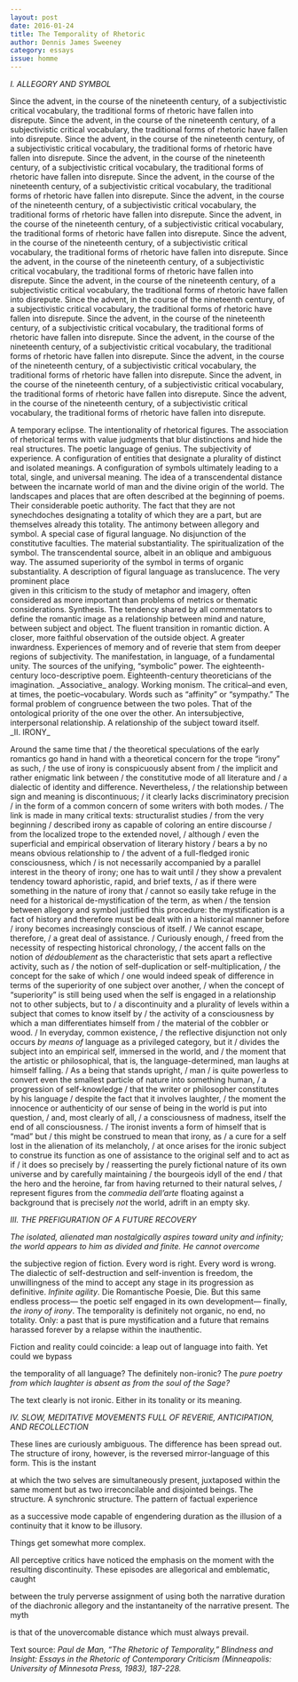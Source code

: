 ```yaml
---
layout: post 
date: 2016-01-24
title: The Temporality of Rhetoric
author: Dennis James Sweeney
category: essays
issue: homme
---
```

_I. ALLEGORY AND SYMBOL_

Since the advent, in the course of the nineteenth century, of a subjectivistic critical vocabulary, the traditional forms of rhetoric have fallen into disrepute. Since the advent, in the course of the nineteenth century, of a subjectivistic critical vocabulary, the traditional forms of rhetoric have fallen into disrepute. Since the advent, in the course of the nineteenth century, of a subjectivistic critical vocabulary, the traditional forms of rhetoric have fallen into disrepute. Since the advent, in the course of the nineteenth century, of a subjectivistic critical vocabulary, the traditional forms of rhetoric have fallen into disrepute. Since the advent, in the course of the nineteenth century, of a subjectivistic critical vocabulary, the traditional forms of rhetoric have fallen into disrepute. Since the advent, in the course of the nineteenth century, of a subjectivistic critical vocabulary, the traditional forms of rhetoric have fallen into disrepute. Since the advent, in the course of the nineteenth century, of a subjectivistic critical vocabulary, the traditional forms of rhetoric have fallen into disrepute. Since the advent, in the course of the nineteenth century, of a subjectivistic critical vocabulary, the traditional forms of rhetoric have fallen into disrepute. Since the advent, in the course of the nineteenth century, of a subjectivistic critical vocabulary, the traditional forms of rhetoric have fallen into disrepute. Since the advent, in the course of the nineteenth century, of a subjectivistic critical vocabulary, the traditional forms of rhetoric have fallen into disrepute. Since the advent, in the course of the nineteenth century, of a subjectivistic critical vocabulary, the traditional forms of rhetoric have fallen into disrepute. Since the advent, in the course of the nineteenth century, of a subjectivistic critical vocabulary, the traditional forms of rhetoric have fallen into disrepute. Since the advent, in the course of the nineteenth century, of a subjectivistic critical vocabulary, the traditional forms of rhetoric have fallen into disrepute. Since the advent, in the course of the nineteenth century, of a subjectivistic critical vocabulary, the traditional forms of rhetoric have fallen into disrepute.
Since the advent, in the course of the nineteenth century, of a subjectivistic critical vocabulary, the traditional forms of rhetoric have fallen into disrepute. Since the advent, in the course of the nineteenth century, of a subjectivistic critical vocabulary, the traditional forms of rhetoric have fallen into disrepute.

<div class="col-half">A temporary eclipse. The intentionality of
rhetorical figures. The association of
rhetorical terms with value judgments
that blur distinctions and hide the real
structures. The poetic language of genius.
The subjectivity of experience. A
configuration of entities that designate a
plurality of distinct and isolated
meanings. A configuration of symbols
ultimately leading to a total, single, and
universal meaning. The idea of a
transcendental distance between the
incarnate world of man and the divine
origin of the world. The landscapes and
places that are often described at the
beginning of poems. Their considerable
poetic authority. The fact that they are not
synechdoches designating a totality of
which they are a part, but are themselves
already this totality. The antimony
between allegory and symbol. A special
case of figural language. No disjunction
of the constitutive faculties. The material
substantiality. The spiritualization of the
symbol. The transcendental source, albeit
in an oblique and ambiguous way. The
assumed superiority of the symbol in
terms of organic substantiality. A
description of figural language as
translucence. The very prominent place
</div>

<div class="col-half">given in this criticism to the study of
metaphor and imagery, often considered
as more important than problems of
metrics or thematic considerations.
Synthesis. The tendency shared by all
commentators to define the romantic
image as a relationship between mind
and nature, between subject and object.
The fluent transition in romantic diction. A
closer, more faithful observation of the
outside object. A greater inwardness.
Experiences of memory and of reverie
that stem from deeper regions of
subjectivity. The manifestation, in
language, of a fundamental unity. The
sources of the unifying, “symbolic” power.
The eighteenth-century loco-descriptive
poem. Eighteenth-century theoreticians of
the imagination. _Associative_ analogy.
Working monism. The critical–and even,
at times, the poetic–vocabulary. Words
such as “affinity” or “sympathy.” The
formal problem of congruence between
the two poles. That of the ontological
priority of the one over the other. An
intersubjective, interpersonal relationship.
A relationship of the subject toward itself.
</div>
<div class="clearfix"></div>
_II. IRONY_

Around the same time that / the theoretical speculations of the early romantics go hand in hand with a theoretical concern for the trope “irony” as such, / the use of irony is conspicuously absent from / the implicit and rather enigmatic link between / the constitutive mode of all literature and / a dialectic of identity and difference. Nevertheless, / the relationship between sign and meaning is discontinuous; / it clearly lacks discriminatory precision / in the form of a common concern of some writers with both modes. / The link is made in many critical texts: structuralist studies / from the very beginning / described irony as capable of coloring an entire discourse / from the localized trope to the extended novel, / although / even the superficial and empirical observation of literary history / bears a by no means obvious relationship to / the advent of a full-fledged ironic consciousness, which / is not necessarily accompanied by a parallel interest in the theory of irony; one has to wait until / they show a prevalent tendency toward aphoristic, rapid, and brief texts, / as if there were something in the nature of irony that / cannot so easily take refuge in the need for a historical de-mystification of the term, as when / the tension between allegory and symbol justified this procedure: the mystification is a fact of history and therefore must be dealt with in a historical manner before / irony becomes increasingly conscious of itself. / We cannot escape, therefore, / a great deal of assistance. / Curiously enough, / freed from the necessity of respecting historical chronology, / the accent falls on the notion of _dédoublement_ as the characteristic that sets apart a reflective activity, such as / the notion of self-duplication or self-multiplication, / the concept for the sake of which / one would indeed speak of difference in terms of the superiority of one subject over another, / when the concept of “superiority” is still being used when the self is engaged in a relationship not to other subjects, but to / a discontinuity and a plurality of levels within a subject that comes to know itself by / the activity of a consciousness by which a man differentiates himself from / the material of the cobbler or wood. / In everyday, common existence, / the reflective disjunction not only occurs _by means of_ language as a privileged category, but it / divides the subject into an empirical self, immersed in the world, and / the moment that the artistic or philosophical, that is, the language-determined, man laughs at himself falling. / As a being that stands upright, / man / is quite powerless to convert even the smallest particle of nature into something human, / a progression of self-knowledge / that the writer or philosopher constitutes by his language / despite the fact that it involves laughter, / the moment the innocence or authenticity of our sense of being in the world is put into question, / and, most clearly of all, / a consciousness of madness, itself the end of all consciousness. / The ironist invents a form of himself that is “mad” but / this might be construed to mean that irony, as / a cure for a self lost in the alienation of its melancholy, / at once arises for the ironic subject to construe its function as one of assistance to the original self and to act as if / it does so precisely by / reasserting the purely fictional nature of its own universe and by carefully maintaining / the bourgeois idyll of the end / that the hero and the heroine, far from having returned to their natural selves, / represent figures from the _commedia dell’arte_ floating against a background that is precisely _not_ the world, adrift in an empty sky.

_III. THE PREFIGURATION OF A FUTURE RECOVERY_

_The isolated, alienated man nostalgically aspires
toward unity and infinity; the world appears to him
as divided and finite. He cannot overcome_

the subjective region of fiction. Every word is right.
Every word is wrong.
The dialectic of self-destruction and self-invention
is freedom, the unwillingness
of the mind to accept any stage in its progression as
definitive. _Infinite agility_. Die Romantische
Poesie, Die. But this same endless process—
the poetic self engaged in its own development—
finally, _the irony of irony_. The temporality
is definitely not organic, no end, no
totality. Only: a past that is pure mystification and a future
that remains harassed forever by a relapse within the inauthentic.

Fiction and reality could coincide: a
leap out of language into faith. Yet could we bypass

the temporality of all language? The definitely non-ironic? The
_pure poetry from which laughter is absent
as from the soul of the Sage?_

The text clearly is not ironic. Either in its tonality or its meaning.

_IV. SLOW, MEDITATIVE MOVEMENTS FULL OF REVERIE, ANTICIPATION, AND RECOLLECTION_

These lines are curiously ambiguous.
The difference has been spread out.
The structure of irony, however,
is the reversed mirror-language of this form. This is the instant

at which the two selves
are simultaneously present, juxtaposed
within the same moment but as two irreconcilable and disjointed
beings. The structure. A synchronic structure. The pattern of factual experience

as a successive mode capable of engendering duration as the illusion of a continuity
that it know to be illusory.

Things get somewhat more complex.

All perceptive critics have noticed the emphasis
on the moment with the resulting discontinuity. These episodes
are allegorical and emblematic, caught

between the truly perverse assignment of using both the narrative duration of the diachronic allegory and the instantaneity of the narrative present. The myth

is that of the unovercomable distance which must always prevail.

Text source: _Paul de Man, “The Rhetoric of Temporality,” Blindness and Insight: Essays in the Rhetoric of Contemporary Criticism (Minneapolis: University of Minnesota Press, 1983), 187-228._